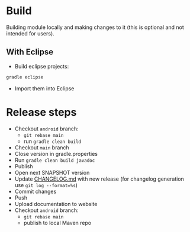 # Build

Building  module locally and making changes to it (this is optional and not intended for users).

## With Eclipse

- Build eclipse projects:

``` bash
gradle eclipse
```

- Import them into Eclipse

# Release steps

- Checkout `android` branch:
  - `git rebase main`
  - run `gradle clean build`
- Checkout `main` branch
- Close version in gradle.properties
- Run `gradle clean build javadoc`
- Publish
- Open next SNAPSHOT version
- Update [CHANGELOG.md](xfunction/release/CHANGELOG.md) with new release (for changelog generation use `git log --format=%s`)
- Commit changes
- Push
- Upload documentation to website
- Checkout `android` branch:
  - `git rebase main`
  - publish to local Maven repo